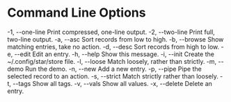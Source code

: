 # Command Line Options

  -1, --one-line  Print compressed, one-line output.
  -2, --two-line  Print full, two-line output.
  -a, --asc       Sort records from low to high.
  -b, --browse    Show matching entries, take no action.
  -d, --desc      Sort records from high to low.
  -e, --edit      Edit an entry.
  -h, --help      Show this message.
  -i, --init      Create the ~/.config/star/store file.
  -l, --loose     Match loosely, rather than strictly.
  -m, --demo      Run the demo.
  -n, --new       Add a new entry.
  -p, --pipe      Pipe the selected record to an action.
  -s, --strict    Match strictly rather than loosely.
  -t, --tags      Show all tags.
  -v, --vals      Show all values.
  -x, --delete    Delete an entry.
